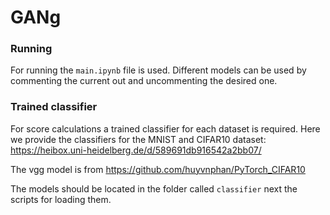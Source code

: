 # GANg

### Running

For running the `main.ipynb` file is used.
Different models can be used by commenting the current out and uncommenting the desired one.


### Trained classifier
For score calculations a trained classifier for each dataset is required.
Here we provide the classifiers for the MNIST and CIFAR10 dataset: https://heibox.uni-heidelberg.de/d/589691db916542a2bb07/

The vgg model is from https://github.com/huyvnphan/PyTorch_CIFAR10

The models should be located in the folder called `classifier` next the scripts for loading them.
